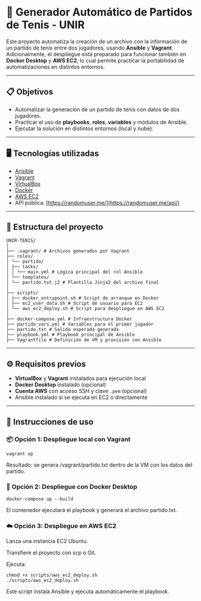 # 🎾 Generador Automático de Partidos de Tenis - UNIR

Este proyecto automatiza la creación de un archivo con la información de un partido de tenis entre dos jugadores, usando **Ansible** y **Vagrant**. Adicionalmente, el despliegue está preparado para funcionar también en **Docker Desktop** y **AWS EC2**, lo cual permite practicar la portabilidad de automatizaciones en distintos entornos.

---

## 📋 Objetivos

- Automatizar la generación de un partido de tenis con datos de dos jugadores.
- Practicar el uso de **playbooks**, **roles**, **variables** y módulos de Ansible.
- Ejecutar la solución en distintos entornos (local y nube).

---

## 🖥️ Tecnologías utilizadas

- [Ansible](https://www.ansible.com/)
- [Vagrant](https://www.vagrantup.com/)
- [VirtualBox](https://www.virtualbox.org/)
- [Docker](https://www.docker.com/)
- [AWS EC2](https://aws.amazon.com/ec2/)
- API pública: [https://randomuser.me/](https://randomuser.me/api/)

---

## 📁 Estructura del proyecto
```
UNIR-TENIS/
│
├── .vagrant/ # Archivos generados por Vagrant
├── roles/
│ └── partido/
│ ├── tasks/
│ │ └── main.yml # Lógica principal del rol Ansible
│ └── templates/
│ └── partido.txt.j2 # Plantilla Jinja2 del archivo final
│
├── scripts/
│ ├── docker_entrypoint.sh # Script de arranque en Docker
│ ├── ec2_user_data.sh # Script de usuario para EC2
│ └── aws_ec2_deploy.sh # Script para despliegue en AWS EC2
│
├── docker-compose.yml # Infraestructura Docker
├── partido_vars.yml # Variables para el primer jugador
├── partido.txt # Salida esperada generada
├── playbook.yml # Playbook principal de Ansible
├── Vagrantfile # Definición de VM y provisión con Ansible

```


---

## ⚙️ Requisitos previos

- **VirtualBox** y **Vagrant** instalados para ejecución local
- **Docker Desktop** instalado (opcional)
- **Cuenta AWS** con acceso SSH y clave `.pem` (opcional)
- Ansible instalado si se ejecuta en EC2 o directamente

---

## 🚀 Instrucciones de uso

### 📦 Opción 1: Despliegue local con Vagrant

```
vagrant up
```
Resultado: se genera /vagrant/partido.txt dentro de la VM con los datos del partido.

### 🐳 Opción 2: Despliegue con Docker Desktop
```
docker-compose up --build
```
El contenedor ejecutará el playbook y generará el archivo partido.txt.

### ☁️ Opción 3: Despliegue en AWS EC2
Lanza una instancia EC2 Ubuntu.

Transfiere el proyecto con scp o Git.

Ejecuta:
```
chmod +x scripts/aws_ec2_deploy.sh
./scripts/aws_ec2_deploy.sh
```

Este script instala Ansible y ejecuta automáticamente el playbook.

